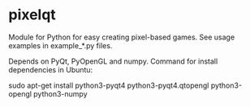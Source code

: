 pixelqt
=======

Module for Python for easy creating pixel-based games. See usage examples in example_*.py files.

Depends on PyQt, PyOpenGL and numpy. Command for install dependencies in Ubuntu:

sudo apt-get install python3-pyqt4 python3-pyqt4.qtopengl python3-opengl python3-numpy

